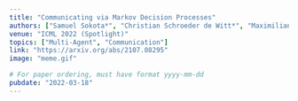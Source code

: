 ```yaml
---
title: "Communicating via Markov Decision Processes"
authors: ["Samuel Sokota*", "Christian Schroeder de Witt*", "Maximilian Igl", "Luisa M Zintgraf", "Philip Torr", "J. Zico Kolter", "Shimon Whiteson", "Jakob Foerster"]
venue: "ICML 2022 (Spotlight)"
topics: ["Multi-Agent", "Communication"]
link: "https://arxiv.org/abs/2107.08295"
image: "meme.gif"

# For paper ordering, must have format yyyy-mm-dd
pubdate: "2022-03-18"
---
```

